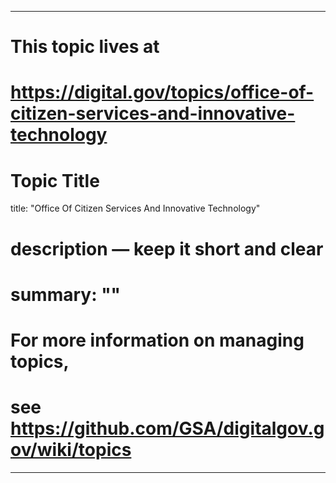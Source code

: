 
---
# This topic lives at
# https://digital.gov/topics/office-of-citizen-services-and-innovative-technology

# Topic Title
title: "Office Of Citizen Services And Innovative Technology"

# description — keep it short and clear
# summary: ""


# For more information on managing topics,
# see https://github.com/GSA/digitalgov.gov/wiki/topics
---